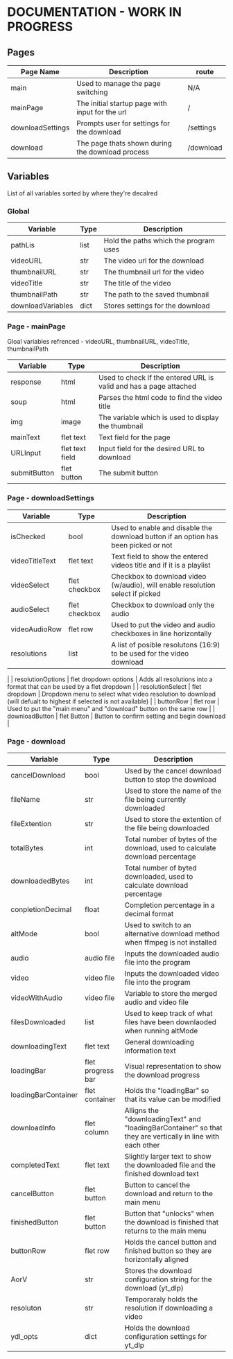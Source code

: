 # DOCUMENTATION - WORK IN PROGRESS

## Pages
| Page Name| Description | route |
| -------- | ----------- | ---- |
| main | Used to manage the page switching | N/A |
| mainPage | The initial startup page with input for the url | / |
| downloadSettings | Prompts user for settings for the download | /settings |
| download | The page thats shown during the download process | /download |



## Variables
List of all variables sorted by where they're decalred 

### Global
| Variable  | Type | Description | 
| --------- | ---- | ----------- | 
| pathLis  | list | Hold the paths which the program uses | 
| videoURL | str | The video url for the download | 
| thumbnailURL | str | The thumbnail url for the video | 
| videoTitle | str | The title of the video | 
| thumbnailPath | str | The path to the saved thumbnail | 
| downloadVariables | dict | Stores settings for the download | 

### Page - mainPage 
Gloal variables refrenced - videoURL, thumbnailURL, videoTitle, thumbnailPath

| Variable  | Type | Description | 
| --------- | ---- | ----------- | 
| response | html | Used to check if the entered URL is valid and has a page attached |
| soup | html | Parses the html code to find the video title |
| img | image | The variable which is used to display the thumbnail |
| mainText | flet text | Text field for the page |
| URLInput | flet text field | Input field for the desired URL to download |
| submitButton | flet button | The submit button |


### Page - downloadSettings
| Variable  | Type | Description | 
| --------- | ---- | ----------- | 
| isChecked | bool | Used to enable and disable the download button if an option has been picked or not | 
| videoTitleText | flet text | Text field to show the entered videos title and if it is a playlist | 
| videoSelect | flet checkbox | Checkbox to download video (w/audio), will enable resolution select if picked |
| audioSelect | flet checkbox | Checkbox to download only the audio |
| videoAudioRow | flet row | Used to put the video and audio checkboxes in line horizontally |
| resolutions | list | A list of posible resolutons (16:9) to be used for the video download |
| 
| resolutionOptions | flet dropdown options | Adds all resolutions into a format that can be used by a flet dropdown |
| resolutionSelect | flet dropdown | Dropdown menu to select what video resolution to download (will defualt to highest if selected is not available) |
| buttonRow | flet row | Used to put the "main menu" and "download" button on the same row |
| downloadButton | flet Button | Button to confirm setting and begin download |


### Page - download 
| Variable  | Type | Description | 
| ----------| -----| ----------- | 
| cancelDownload | bool | Used by the cancel download button to stop the download |
| fileName | str | Used to store the name of the file being currently downloaded |
| fileExtention | str | Used to store the extention of the file being downloaded |
| totalBytes | int | Total number of bytes of the download, used to calculate download percentage |
| downloadedBytes | int | Total number of byted downloaded, used to calculate download percentage |
| conpletionDecimal | float | Completion percentage in a decimal format |
| altMode| bool | Used to switch to an alternative download method when ffmpeg is not installed |
| audio | audio file | Inputs the downloaded audio file into the program |
| video | video file | Inputs the downloaded video file into the program | 
| videoWithAudio | video file | Variable to store the merged audio and video file |
| filesDownloaded | list | Used to keep track of what files have been downlaoded when running altMode |
| downloadingText | flet text | General downloading information text |
| loadingBar | flet progress bar | Visual representation to show the download progress |
| loadingBarContainer | flet container | Holds the "loadingBar" so that its value can be modified |
| downloadInfo | flet column | Alligns the "downloadingText" and "loadingBarContainer" so that they are vertically in line with each other |
| completedText | flet text | Slightly larger text to show the downloaded file and the finished download text |
| cancelButton | flet button | Button to cancel the download and return to the main menu |
| finishedButton | flet button | Button that "unlocks" when the download is finished that returns to the main menu |
| buttonRow | flet row | Holds the cancel button and finished button so they are horizontally aligned |
| AorV | str | Stores the download configuration string for the download (yt_dlp) |
| resoluton | str | Temporaraly holds the resolution if downloading a video |
| ydl_opts | dict | Holds the download configuration settings for yt_dlp |






